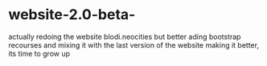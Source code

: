 # website-2.0-beta-

actually redoing the website blodi.neocities but better
ading bootstrap recourses and mixing it with the last version of the website
making it better, its time to grow up
